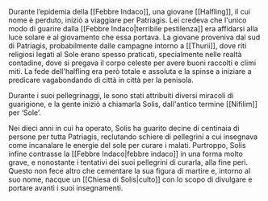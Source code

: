 Durante l’epidemia della [[Febbre Indaco]], una giovane [[Halfling]], il cui nome è perduto, iniziò a viaggiare per Patriagis. Lei credeva che l'unico modo di guarire dalla [[Febbre Indaco|terribile pestilenza]] era affidarsi alla luce solare e al giovamento che essa portava. 
La giovane proveniva dal sud di Patriagis, probabilmente dalle campagne intorno a [[Thurii]], dove riti religiosi legati al Sole erano spesso praticati, specialmente nelle realtà contadine, dove si pregava il corpo celeste per avere buoni raccolti e climi miti. 
La fede dell'halfling era però totale e assoluta e la spinse a iniziare a predicare vagabondando di città in città per la penisola. 

Durante i suoi pellegrinaggi, le sono stati attribuiti diversi miracoli di guarigione, e la gente iniziò a chiamarla Solis, dall'antico termine [[Nifilim]] per ‘Sole’.

Nei dieci anni in cui ha operato, Solis ha guarito decine di centinaia di persone per tutta Patriagis, reclutando schiere di pellegrini a cui insegnava come incanalare le energie del sole per curare i malati. Purtroppo, Solis infine contrasse la [[Febbre Indaco|febbre indaco]] in una forma molto grave, e nonostante i tentativi dei suoi pellegrini di curarla, alla fine perì. Questo non fece altro che cementare la sua figura di martire e, intorno al suo nome, nacque un [[Chiesa di Solis|culto]] con lo scopo di divulgare e portare avanti i suoi insegnamenti. 

